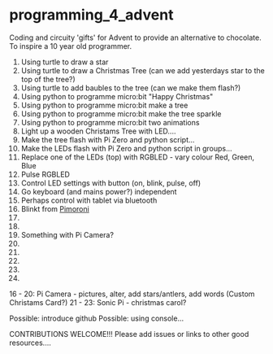 # programming_4_advent
Coding and circuity 'gifts' for Advent to provide an alternative to chocolate. To inspire a 10 year old programmer. 

1. Using turtle to draw a star
2. Using turtle to draw a Christmas Tree (can we add yesterdays star to the top of the tree?)
3. Using turtle to add baubles to the tree (can we make them flash?)
4. Using python to programme micro:bit "Happy Christmas"
5. Using python to programme micro:bit make a tree
6. Using python to programme micro:bit make the tree sparkle
7. Using python to programme micro:bit two animations
8. Light up a wooden Christams Tree with LED....
9. Make the tree flash with Pi Zero and python script...
10. Make the LEDs flash with Pi Zero and python script in groups...
11. Replace one of the LEDs (top) with RGBLED - vary colour Red, Green, Blue
12. Pulse RGBLED
13. Control LED settings with button (on, blink, pulse, off)
14. Go keyboard (and mains power?) independent
15. Perhaps control with tablet via bluetooth
16. Blinkt from [Pimoroni](https://learn.pimoroni.com/blinkt)
17.
18.
19. Something with Pi Camera?
20.
21.
22.
23.
24.

16 - 20: Pi Camera - pictures, alter, add stars/antlers, add words (Custom Christams Card?)
21 - 23: Sonic Pi - christmas carol?

Possible: introduce github
Possible: using console...

CONTRIBUTIONS WELCOME!!! Please add issues or links to other good resources....
